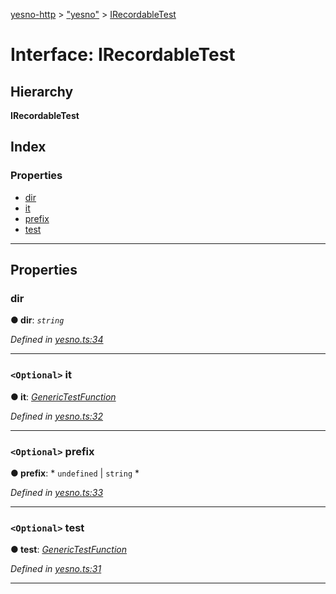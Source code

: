 [yesno-http](../README.md) > ["yesno"](../modules/_yesno_.md) > [IRecordableTest](../interfaces/_yesno_.irecordabletest.md)

# Interface: IRecordableTest

## Hierarchy

**IRecordableTest**

## Index

### Properties

* [dir](_yesno_.irecordabletest.md#dir)
* [it](_yesno_.irecordabletest.md#it)
* [prefix](_yesno_.irecordabletest.md#prefix)
* [test](_yesno_.irecordabletest.md#test)

---

## Properties

<a id="dir"></a>

###  dir

**● dir**: *`string`*

*Defined in [yesno.ts:34](https://github.com/FormidableLabs/yesno/blob/61f406a/src/yesno.ts#L34)*

___
<a id="it"></a>

### `<Optional>` it

**● it**: *[GenericTestFunction](../modules/_yesno_.md#generictestfunction)*

*Defined in [yesno.ts:32](https://github.com/FormidableLabs/yesno/blob/61f406a/src/yesno.ts#L32)*

___
<a id="prefix"></a>

### `<Optional>` prefix

**● prefix**: * `undefined` &#124; `string`
*

*Defined in [yesno.ts:33](https://github.com/FormidableLabs/yesno/blob/61f406a/src/yesno.ts#L33)*

___
<a id="test"></a>

### `<Optional>` test

**● test**: *[GenericTestFunction](../modules/_yesno_.md#generictestfunction)*

*Defined in [yesno.ts:31](https://github.com/FormidableLabs/yesno/blob/61f406a/src/yesno.ts#L31)*

___

